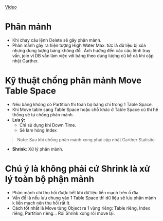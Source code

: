 [Video](https://wecommit.com.vn/courses/chuong-trinh-dao-tao-toi-uu-co-so-du-lieu-cao-cap/lesson/ky-thuat-bo-tro-03/)

# Phân mảnh

- Khi chạy câu lệnh Delete sẽ gây phân mảnh.
- Phân mảnh gây ra hiện tượng High Water Max: tức là dữ liệu bị xóa nhưng dung lượng bảng không đổi. Ảnh hưởng đến các câu lệnh truy vấn, join vì DB vẫn làm việc với bảng theo dung lượng cũ kể cả khi cập nhật Garther.

# Kỹ thuật chống phân mảnh Move Table Space

- Nếu bảng không có Partition thì toàn bộ bảng chỉ trong 1 Table Space.
- Khi Move table sang Table Space hoặc chỗ khác ở Table Space cũ thì hệ thống sẽ tự chống phân mảnh.
- **Lưu ý:**
  - Chỉ sử dụng khi Down Time.
  - Sẽ làm hỏng Index

>Note: Sau khi chống phân mảnh xong phải cập nhật Garther Statistic

- **Shrink**: Xử lý phân mảnh.

# Chú ý là không phải cứ Shrink là xử lý toàn bộ phận mảnh

- Phân mảnh chỉ thu hồi được hết khi dữ liệu liền mạch trên ổ đĩa.
- Vấn đề là nếu lưu chung vào 1 Table Space thì dữ liệu sẽ lưu phân mảnh k liền mạch nên thu hồi rất ít.
- Cách tốt nhất là Move từng Object ra 1 vùng riêng: Table riêng, Index riêng, Partition riêng... Rồi Shrink xong rồi move lại.
